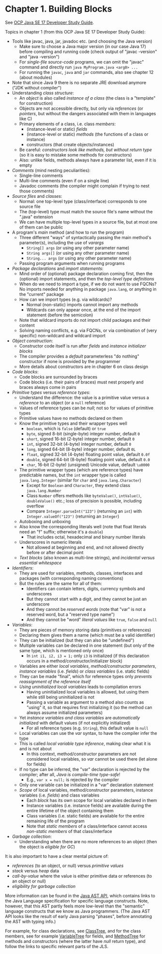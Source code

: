 # Chapter 1. Building Blocks

See [OCP Java SE 17 Developer Study Guide](https://www.amazon.com/Oracle-Certified-Professional-Developer-Study/dp/1119864585/ref=sr_1_1?crid=1GIZNHYFXHAK4&dib=eyJ2IjoiMSJ9.Mz5O0lUSaZhUZ-O1Mi__dRPfXHL9GM_CfZ3JDTz910a2d8XI7Vsfj7zwcywJAfMcubfCglH02m8PwlAk_DORk8SS5460zaDP1fskFDX4sUiFVR4pxE1Ln0VIY-g5awTQaOJKp4t0Y1HchXkrw0HtOeVSHg3dHG8Jql9TibGCj-WeXYyNdMp4zWtgM4EimHpl4wvlJZufvGpNjNEmXIObAd2B1mp1skt5k7v_B-k_Ip4.bRERgxl7gsekO5AihUKuOeT_yoO6Bsg7jHigb4sjHEM&dib_tag=se&keywords=ocp+java+se17&qid=1714573695&sprefix=ocp+java+%2Caps%2C192&sr=8-1).

Topics in chapter 1 (from this OCP Java SE 17 Developer Study Guide):
* Tools like javac, java, jar, javadoc etc. (and choosing the Java version)
  * Make sure to choose a Java major version (in our case Java 17) before compiling and running code (check output of "javac -version" and "java -version")
  * For *single-file source-code* programs, we can omit the "javac" command and directly run `java MyProgram.java <arg0> ...`
  * For running the `javac`, `java` and `jar` commands, also see chapter 12 (about modules)
* Note that since Java 9 there is no separate JRE download anymore ("JDK without compiler")
* Understanding *class structure*:
  * An *object* is also called *instance of a class* (the class is a "template" for construction)
  * Objects are not accessible directly, but only via *references* (or *pointers*, but without the dangers associated with them in languages like C)
  * Primary elements of a class, i.e. class *members*:
    * (instance-level or static) *fields*
    * (instance-level or static) *methods* (the functions of a class or instance)
    * constructors (that create objects/instances)
  * Be careful: *constructors look like methods, but without return type* (so it is easy to mistake some methods for constructors)
  * Also: unlike fields, methods always have a parameter list, even if it is empty
* *Comments* (mind nesting peculiarities):
  * Single-line comments
  * Multi-line comments (even if on a single line)
  * Javadoc comments (the compiler might complain if trying to nest those comments)
* *Source files* and *classes*:
  * Normal: one top-level type (class/interface) corresponds to one source file
  * The (top-level) type must match the source file's name without the ".java" extension
  * We can have multiple top-level types in a source file, but at most one of them can be public
* A program's *main* method (and how to run the program)
  * Three different "ways" of syntactically passing the main method's parameter(s), including the use of *varargs*
    * `String[] args` (or using any other parameter name)
    * `String args[]` (or using any other parameter name)
    * `String... args` (or using any other parameter name)
  * Passing program arguments when running programs
* *Package declarations* and *import statements*:
  * Mind order of (optional) package declaration coming first, then the (optional) import statements, and then the *top-level type definitions*
  * When do we need to import a type, if we do not want to use FQCNs? No imports needed for anything in package `java.lang`, or anything in the "current" package
  * How can we import types (e.g. via wildcards)?
    * Normal (non-static) imports cannot import any methods
    * Wildcards can only appear once, at the end of the import statement (before the semicolon)
  * Note that wildcard imports do not import child packages and their content
  * Solving naming conflicts, e.g. via FQCNs, or via combination of (very specific) non-wildcard and wildcard import
* *Object construction*:
  * Constructor code itself is run after *fields* and *instance initializer blocks*
  * The compiler provides a *default* parameterless "do nothing" constructor if none is provided by the programmer
  * More details about constructors are in chapter 6 on class design
* *Code blocks*:
  * Code blocks are surrounded by braces
  * Code blocks (i.e. their pairs of braces) must nest properly and braces always come in pairs
* *Primitive types* versus *reference types*:
  * Understand the difference: the value is a primitive value versus a *reference* to an object (or a `null` reference)
  * Values of reference types can be *null*; not so for values of primitive types
  * Primitive values have no methods declared on them
  * Know the primitive types and their wrapper types well
    * `boolean`, which is `false` (default) or `true`
    * `byte`, signed 8-bit (single-byte) integer number, default `0`
    * `short`, signed 16-bit (2-byte) integer number, default `0`
    * `int`, signed 32-bit (4-byte) integer number, default `0`
    * `long`, signed 64-bit (8-byte) integer number, default `0L`
    * `float`, signed 32-bit (4-byte) floating point value, default `0.0f`
    * `double`, signed 64-bit (8-byte) floating point value, default `0.0`
    * `char`, 16-bit (2-byte) (unsigned) Unicode value, default `\u0000`
  * The primitive wrapper types (which are reference types) have predictable names, but the `int` wrapper type is called `java.lang.Integer` (similar for `char` and `java.lang.Character`)
    * Except for `Boolean` and `Character`, they extend class `java.lang.Number`
    * Class `Number` offers methods like `byteValue()`, `intValue()`, `doubleValue()` etc.; loss of precision is possible, including overflow
    * Compare `Integer.parseInt("123")` (returning an `int`) with `Integer.valueOf("123")` (returning an `Integer`)
  * Autoboxing and unboxing
  * Also know the corresponding literals well (note that float literals need an "f" suffix; otherwise it's a `double`)
    * That includes octal, hexadecimal and binary number literals
  * Underscores in numeric literals
    * Not allowed at beginning and end, and not allowed directly before or after decimal point
  * *Text blocks* (also known as multi-line strings), and *incidental versus essential whitespace*
* *Identifiers*:
  * They are used for variables, methods, classes, interfaces and packages (with corresponding naming conventions)
  * But the rules are the same for all of them:
    * Identifiers can contain letters, digits, currency symbols and underscores
    * But they cannot start with a digit, and they cannot be just an underscore
    * And they cannot be *reserved words* (note that "var" is not a reserved word, but a "reserved type name")
    * And they cannot be "word" *literal values* like `true`, `false` and `null`
* *Variables*:
  * They are pieces of memory storing data (primitives or references)
  * Declaring them gives them a name (which must be a valid identifier)
  * They can be initialized (but they can also be "undefined")
  * Multiple variables can be declared in one statement (but only of the same type, which is mentioned only once)
    * In `int i1, i2, i3 = 1;` only `i3` is initialized (if this declaration occurs in a method/constructor/initializer block)
  * Variables are either *local variables*, *method/constructor parameters*, *instance variables* (i.e. *fields*) or *class variables* (i.e. static fields)
  * They can be made "final", which for reference types only *prevents reassignment of the reference itself*
  * *Using uninitialized local variables* leads to compilation errors
    * Having uninitialized local variables is allowed, but using them while still being uninitialized is not
    * Passing a variable as argument to a method also counts as "using" it, so that requires first initializing it (so the method can always assume initialized parameters)
  * Yet *instance variables and class variables* are *automatically initialized* with default values (if not explicitly initialized)
    * For all reference types (e.g. `String`), this default value is `null`
  * Local variables can use the *var* syntax, to have the compiler infer the type
  * This is called *local variable type inference*, making clear what it is and is not about
    * In this context, method/constructor parameters are not considered local variables, so *var* cannot be used there (let alone for fields)
  * If no type can be inferred, the "var" declaration is rejected by the compiler; after all, *Java is compile-time type-safe*!
    * E.g., `var x = null;` is rejected by the compiler
  * Only one variable can be initialized in a "var" declaration statement
  * *Scope* of local variables, method/constructor parameters, instance variables (i.e. *fields*) and class variables
    * Each *block* has its own scope for local variables declared in them
    * Instance variables (i.e. instance fields) are available during the entire lifetime of the object containing them
    * Class variables (i.e. static fields) are available for the entire remaining life of the program
    * Note that *static members* of a class/interface cannot access *non-static members* of that class/interface
* *Garbage collection*:
  * Understanding when there are no more references to an object (then the object is *eligible for GC*)

It is also important to have a clear mental picture of:
* *references* (to an object, or null) versus *primitive values*
* *stack* versus *heap* data
* *call-by-value* where the value is either primitive data or references (to an object or null)
* *eligibility for garbage collection*

More information can be found in the
[Java AST API](https://docs.oracle.com/en/java/javase/17/docs/api/jdk.compiler/com/sun/source/tree/package-summary.html),
which contains links to the Java Language specification for specific language constructs.
Note, however, that this AST partly feels more low-level than the "semantic" language constructs
that we know as Java programmers. (The Java AST API looks like the result of early Java parsing "phases",
before annotating the AST with typing info.)

For example, for class declarations, see
[ClassTree](https://docs.oracle.com/en/java/javase/17/docs/api/jdk.compiler/com/sun/source/tree/ClassTree.html),
and for the class members, see for example
[VariableTree](https://docs.oracle.com/en/java/javase/17/docs/api/jdk.compiler/com/sun/source/tree/VariableTree.html) for fields, and
[MethodTree](https://docs.oracle.com/en/java/javase/17/docs/api/jdk.compiler/com/sun/source/tree/MethodTree.html)
for methods and constructors (where the latter have *null* return type),
and follow the links to specific relevant parts of the JLS.
